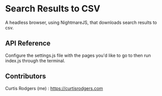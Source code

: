# Search Results to CSV
A headless browser, using NightmareJS, that downloads search results to csv.

## API Reference

Configure the settings.js file with the pages you'd like to go to then run index.js through the terminal.


## Contributors

Curtis Rodgers (me) : https://curtisrodgers.com
